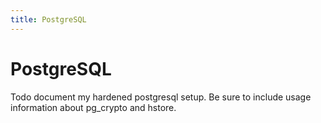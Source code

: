 ```yaml
---
title: PostgreSQL
---
```


# PostgreSQL

Todo document my hardened postgresql setup. Be sure to include usage
information about pg_crypto and hstore.
